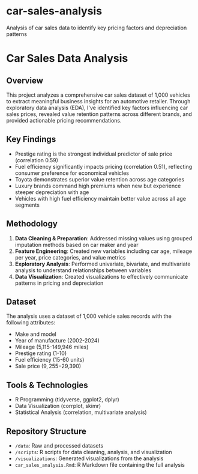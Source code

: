 # car-sales-analysis
Analysis of car sales data to identify key pricing factors and depreciation patterns

# Car Sales Data Analysis

## Overview
This project analyzes a comprehensive car sales dataset of 1,000 vehicles to extract meaningful business insights for an automotive retailer. Through exploratory data analysis (EDA), I've identified key factors influencing car sales prices, revealed value retention patterns across different brands, and provided actionable pricing recommendations.

## Key Findings
- Prestige rating is the strongest individual predictor of sale price (correlation 0.59)
- Fuel efficiency significantly impacts pricing (correlation 0.51), reflecting consumer preference for economical vehicles
- Toyota demonstrates superior value retention across age categories
- Luxury brands command high premiums when new but experience steeper depreciation with age
- Vehicles with high fuel efficiency maintain better value across all age segments

## Methodology
1. **Data Cleaning & Preparation**: Addressed missing values using grouped imputation methods based on car maker and year
2. **Feature Engineering**: Created new variables including car age, mileage per year, price categories, and value metrics
3. **Exploratory Analysis**: Performed univariate, bivariate, and multivariate analysis to understand relationships between variables
4. **Data Visualization**: Created visualizations to effectively communicate patterns in pricing and depreciation

## Dataset
The analysis uses a dataset of 1,000 vehicle sales records with the following attributes:
- Make and model
- Year of manufacture (2002-2024)
- Mileage (5,115-149,946 miles)
- Prestige rating (1-10)
- Fuel efficiency (15-60 units)
- Sale price ($9,255-$29,390)

## Tools & Technologies
- R Programming (tidyverse, ggplot2, dplyr)
- Data Visualization (corrplot, skimr)
- Statistical Analysis (correlation, multivariate analysis)

## Repository Structure
- `/data`: Raw and processed datasets
- `/scripts`: R scripts for data cleaning, analysis, and visualization
- `/visualizations`: Generated visualizations from the analysis
- `car_sales_analysis.Rmd`: R Markdown file containing the full analysis

